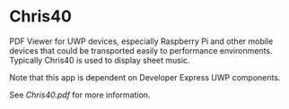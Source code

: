 # Chris40

PDF Viewer for UWP devices, especially Raspberry Pi and other mobile devices that could be transported easily to performance environments.  Typically Chris40 is used to display sheet music.

Note that this app is dependent on Developer Express UWP components.

See *Chris40.pdf* for more information.
